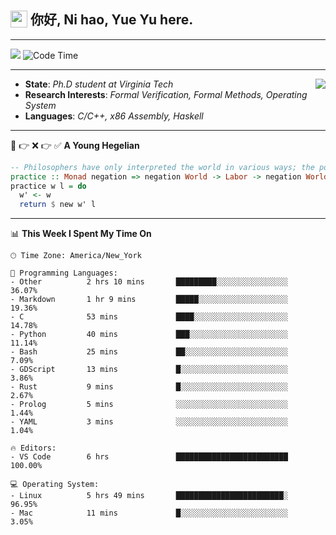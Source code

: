 <h2> <img style="vertical-align: text-bottom;" src=https://slackmojis.com/emojis/13253-yay-frog/download/ width=27> 你好, Ni hao, Yue Yu here. </h2>

---

![](https://shields.io/badge/dynamic/json?color=blue&amp;label=Visitors&amp;query=value&amp;url=https://api.countapi.xyz/hit/fishjump.fishjump) ![Code Time](https://img.shields.io/badge/Code%20Time-421%20hrs%2034%20mins-blue)

---

<img align='right' src=https://slackmojis.com/emojis/5264-coding/download> </td>

- **State**: *Ph.D student at Virginia Tech*
- **Research Interests**: *Formal Verification, Formal Methods, Operating System*
- **Languages**: *C/C++, x86 Assembly, Haskell*

---

🚫 👉 ❌ 👉 ✅ **A Young Hegelian**

``` haskell
-- Philosophers have only interpreted the world in various ways; the point is to change it.
practice :: Monad negation => negation World -> Labor -> negation World
practice w l = do
  w' <- w
  return $ new w' l
```

---


📊 **This Week I Spent My Time On** 

```text
🕑︎ Time Zone: America/New_York

💬 Programming Languages:
- Other          2 hrs 10 mins       █████████░░░░░░░░░░░░░░░░     36.07%
- Markdown       1 hr 9 mins         █████░░░░░░░░░░░░░░░░░░░░     19.36%
- C              53 mins             ████░░░░░░░░░░░░░░░░░░░░░     14.78%
- Python         40 mins             ███░░░░░░░░░░░░░░░░░░░░░░     11.14%
- Bash           25 mins             ██░░░░░░░░░░░░░░░░░░░░░░░     7.09%
- GDScript       13 mins             █░░░░░░░░░░░░░░░░░░░░░░░░     3.86%
- Rust           9 mins              █░░░░░░░░░░░░░░░░░░░░░░░░     2.67%
- Prolog         5 mins              ░░░░░░░░░░░░░░░░░░░░░░░░░     1.44%
- YAML           3 mins              ░░░░░░░░░░░░░░░░░░░░░░░░░     1.04%

🔥 Editors:
- VS Code        6 hrs               █████████████████████████     100.00%

💻 Operating System:
- Linux          5 hrs 49 mins       ████████████████████████░     96.95%
- Mac            11 mins             █░░░░░░░░░░░░░░░░░░░░░░░░     3.05%
```

